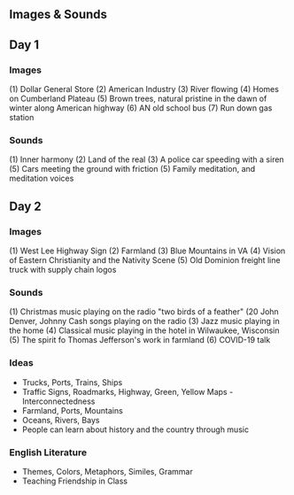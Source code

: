 
## Images & Sounds ##

## Day 1 ##
### Images ###
(1) Dollar General Store
(2) American Industry
(3) River flowing
(4) Homes on Cumberland Plateau
(5) Brown trees, natural pristine in the dawn of winter along American highway
(6) AN old school bus
(7) Run down gas station

### Sounds ###
(1) Inner harmony
(2) Land of the real
(3) A police car speeding with a siren
(5) Cars meeting the ground with friction
(5) Family meditation, and meditation voices

## Day 2 ###
### Images ###
(1) West Lee Highway Sign
(2) Farmland
(3) Blue Mountains in VA
(4) Vision of Eastern Christianity and the Nativity Scene
(5) Old Dominion freight line truck with supply chain logos

### Sounds ###
(1) Christmas music playing on the radio "two birds of a feather"
(20 John Denver, Johnny Cash songs playing on the radio
(3) Jazz music playing in the home
(4) Classical music playing in the hotel in Wilwaukee, Wisconsin
(5) The spirit fo Thomas Jefferson's work in farmland
(6) COVID-19 talk

### Ideas ###
* Trucks, Ports, Trains, Ships
* Traffic Signs, Roadmarks, Highway, Green, Yellow Maps - Interconnectedness
* Farmland, Ports, Mountains
* Oceans, Rivers, Bays
* People can learn about history and the country through music

### English Literature ###
* Themes, Colors, Metaphors, Similes, Grammar
* Teaching Friendship in Class 
